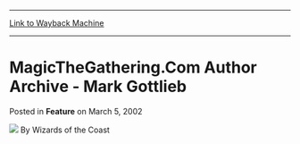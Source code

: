 
---
[Link to Wayback Machine](https://web.archive.org/web/20210502145314/https://magic.wizards.com/en/articles/archive/feature/magicthegatheringcom-author-archive-mark-gottlieb-2002-03-05)

[_metadata_:wayback_url]:- "https://magic.wizards.com/en/articles/archive/feature/magicthegatheringcom-author-archive-mark-gottlieb-2002-03-05"
[_metadata_:wayback_raw_url]:- "https://web.archive.org/web/20210502145314id_/https://magic.wizards.com/en/articles/archive/feature/magicthegatheringcom-author-archive-mark-gottlieb-2002-03-05"
[_metadata_:wayback_capture_timestamp]:- "2021-05-02 14:53:14+00:00"
[_metadata_:publish_date]:- "2002-03-05"
[_metadata_:generator]:- "Drupal 7 (http://drupal.org)"
---


MagicTheGathering.Com Author Archive - Mark Gottlieb
====================================================



 Posted in **Feature**
 on March 5, 2002 






![](https://media.magic.wizards.com/styles/auth_small/public/images/person/wizards_author.jpg)
By Wizards of the Coast

















